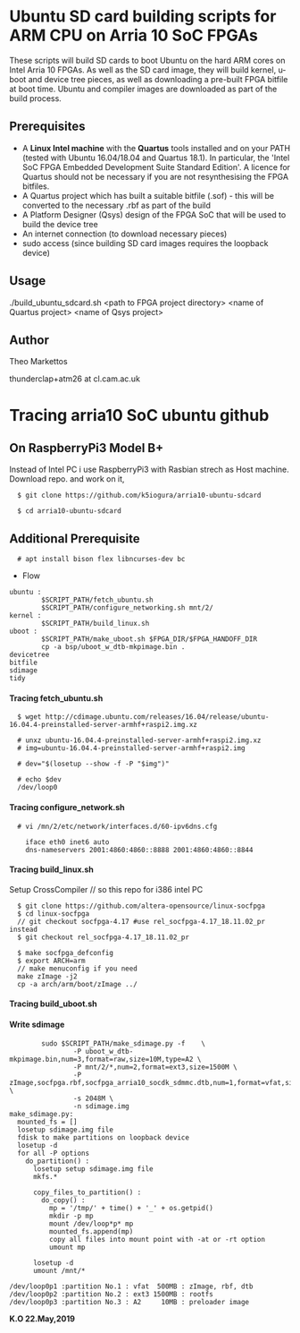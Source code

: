 # Ubuntu SD card building scripts for ARM CPU on Arria 10 SoC FPGAs

These scripts will build SD cards to boot Ubuntu on the hard ARM cores on
Intel Arria 10 FPGAs.  As well as the SD card image, they will build kernel, u-boot
and device tree pieces, as well as downloading a pre-built FPGA bitfile at
boot time.  Ubuntu and compiler images are downloaded as part of the build
process.

## Prerequisites

* A **Linux Intel machine** with the **Quartus** tools installed and on your PATH (tested with Ubuntu 16.04/18.04 and Quartus
  18.1).  In particular, the 'Intel SoC FPGA Embedded Development Suite Standard
  Edition'.  A licence for Quartus should not be necessary if you are not
  resynthesising the FPGA bitfiles.
* A Quartus project which has built a suitable bitfile (.sof) - this will be converted to the necessary .rbf as part of the build
* A Platform Designer (Qsys) design of the FPGA SoC that will be used to build the device tree
* An internet connection (to download necessary pieces)
* sudo access (since building SD card images requires the loopback device)

## Usage

./build_ubuntu_sdcard.sh \<path to FPGA project directory\> \<name of Quartus project\> \<name of Qsys project>

## Author

Theo Markettos

thunderclap+atm26 at cl.cam.ac.uk

# Tracing arria10 SoC ubuntu github

## On RaspberryPi3 Model B+
Instead of Intel PC i use RaspberryPi3 with Rasbian strech as Host machine. Download repo. and work on it,  
```
  $ git clone https://github.com/k5iogura/arria10-ubuntu-sdcard

  $ cd arria10-ubuntu-sdcard
```

## Additional Prerequisite

```
  # apt install bison flex libncurses-dev bc  
```

- Flow  
```
ubuntu :
        $SCRIPT_PATH/fetch_ubuntu.sh
        $SCRIPT_PATH/configure_networking.sh mnt/2/
kernel :
        $SCRIPT_PATH/build_linux.sh
uboot :
        $SCRIPT_PATH/make_uboot.sh $FPGA_DIR/$FPGA_HANDOFF_DIR
        cp -a bsp/uboot_w_dtb-mkpimage.bin .
devicetree
bitfile
sdimage
tidy
```

#### Tracing fetch_ubuntu.sh
```
  $ wget http://cdimage.ubuntu.com/releases/16.04/release/ubuntu-16.04.4-preinstalled-server-armhf+raspi2.img.xz

  # unxz ubuntu-16.04.4-preinstalled-server-armhf+raspi2.img.xz
  # img=ubuntu-16.04.4-preinstalled-server-armhf+raspi2.img

  # dev="$(losetup --show -f -P "$img")"

  # echo $dev
  /dev/loop0
```

#### Tracing configure_network.sh
```
  # vi /mn/2/etc/network/interfaces.d/60-ipv6dns.cfg

    iface eth0 inet6 auto
    dns-nameservers 2001:4860:4860::8888 2001:4860:4860::8844
```

#### Tracing build_linux.sh

  Setup CrossCompiler // so this repo for i386 intel PC  
```
  $ git clone https://github.com/altera-opensource/linux-socfpga
  $ cd linux-socfpga
  // git checkout socfpga-4.17 #use rel_socfpga-4.17_18.11.02_pr instead
  $ git checkout rel_socfpga-4.17_18.11.02_pr

  $ make socfpga_defconfig
  $ export ARCH=arm
  // make menuconfig if you need
  make zImage -j2
  cp -a arch/arm/boot/zImage ../
```

#### Tracing build_uboot.sh

#### Write sdimage
```
        sudo $SCRIPT_PATH/make_sdimage.py -f    \
                -P uboot_w_dtb-mkpimage.bin,num=3,format=raw,size=10M,type=A2 \
                -P mnt/2/*,num=2,format=ext3,size=1500M \
                -P zImage,socfpga.rbf,socfpga_arria10_socdk_sdmmc.dtb,num=1,format=vfat,size=500M \
                -s 2048M \
                -n sdimage.img
make_sdimage.py:
  mounted_fs = []
  losetup sdimage.img file
  fdisk to make partitions on loopback device
  losetup -d
  for all -P options
    do_partition() :
      losetup setup sdimage.img file
      mkfs.*

      copy_files_to_partition() :
        do_copy() :
          mp = '/tmp/' + time() + '_' + os.getpid()
          mkdir -p mp
          mount /dev/loop*p* mp
          mounted_fs.append(mp)
          copy all files into mount point with -at or -rt option
          umount mp

      losetup -d
      umount /mnt/*

/dev/loop0p1 :partition No.1 : vfat  500MB : zImage, rbf, dtb
/dev/loop0p2 :partition No.2 : ext3 1500MB : rootfs
/dev/loop0p3 :partition No.3 : A2     10MB : preloader image
```
**K.O 22.May,2019**  

